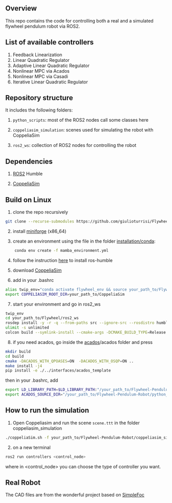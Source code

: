 ## Overview
This repo contains the code for controlling both a real and a simulated flywheel pendulum robot via ROS2. 

## List of available controllers
1. Feedback Linearization
2. Linear Quadratic Regulator
3. Adaptive Linear Quadratic Regulator
4. Nonlinear MPC via Acados
4. Nonlinear MPC via Casadi
6. Iterative Linear Quadratic Regulator

## Repository structure
It includes the following folders:

1. ```python_scripts```: most of the ROS2 nodes call some classes here
 
2. ```coppeliasim_simulation```: scenes used for simulating the robot with CoppeliaSim

3. ```ros2_ws```: collection of ROS2 nodes for controlling the robot



## Dependencies
1. [ROS2](https://docs.ros.org/en/humble/Installation.html) Humble

2. [CoppeliaSim](https://www.coppeliarobotics.com/downloads)


## Build on Linux
1. clone the repo recursively

```sh
git clone --recurse-submodules https://github.com/giulioturrisi/Flywheel-Pendulum-Robot.git
```


2. install [miniforge](https://github.com/conda-forge/miniforge/releases) (x86_64) 


3. create an environment using the file in the folder [installation/conda](https://github.com/giulioturrisi/Flywheel-Pendulum-Robot/tree/master/installation/conda):

```sh
    conda env create -f mamba_environment.yml
``` 

4. follow the instruction [here](https://robostack.github.io/GettingStarted.html) to install ros-humble


5. download [CoppeliaSim](https://www.coppeliarobotics.com/) 

6. add in your .bashrc

```sh
alias twip_env="conda activate flywheel_env && source your_path_to/Flywheel-Robot/ros2_ws/install/setup.bash"
export COPPELIASIM_ROOT_DIR=your_path_to/CoppeliaSim
```

7. start your environment and go in ros2_ws
```sh
twip_env
cd your_path_to/Flywheel/ros2_ws
rosdep install -y -r -q --from-paths src --ignore-src --rosdistro humble
ulimit -s unlimited
colcon build --symlink-install --cmake-args -DCMAKE_BUILD_TYPE=Release
```

8. if you need acados, go inside the [acados](https://github.com/giulioturrisi/Flywheel-Pendulum-Robot/tree/master/python_scripts/controllers/acados)/acados folder and press
  
```sh
mkdir build
cd build
cmake -DACADOS_WITH_QPOASES=ON  -DACADOS_WITH_OSQP=ON ..
make install -j4
pip install -e ./../interfaces/acados_template
```
then in your .bashrc, add
```sh
export LD_LIBRARY_PATH=$LD_LIBRARY_PATH:"/your_path_to/Flywheel-Pendulum-Robot/python_scripts/controllers/acados/lib"
export ACADOS_SOURCE_DIR="/your_path_to/Flywheel-Pendulum-Robot/python_scripts/controllers/acados"
```

## How to run the simulation
1. Open Coppeliasim and run the scene `scene.ttt` in the folder coppeliasim_simulation 
```sh
./coppeliaSim.sh -f your_path_to/Flywheel-Pendulum-Robot/coppeliasim_simulation/scene.ttt 
```

2. on a new terminal 
```sh
ros2 run controllers <control_node>                     
```
where in <control_node> you can choose the type of controller you want. 




## Real Robot
The CAD files are from the wonderful project based on [SimpleFoc](https://github.com/simplefoc/Arduino-FOC-reaction-wheel-inverted-pendulum)


